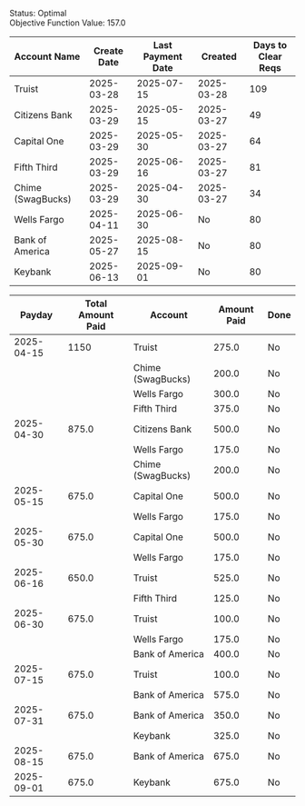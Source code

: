 Status: Optimal \
Objective Function Value: 157.0 

|Account Name|Create Date|Last Payment Date|Created|Days to Clear Reqs|
|--------------------|-------------|----------------------------------|------------|------------|
|Truist            |2025-03-28|2025-07-15| 2025-03-28 |109|
|Citizens Bank     |2025-03-29|2025-05-15| 2025-03-27 |49|
|Capital One       |2025-03-29|2025-05-30| 2025-03-27 |64|
|Fifth Third       |2025-03-29|2025-06-16| 2025-03-27 |81|
|Chime (SwagBucks) |2025-03-29|2025-04-30| 2025-03-27 |34|
|Wells Fargo       |2025-04-11|2025-06-30| No|80|
|Bank of America   |2025-05-27|2025-08-15| No|80|
|Keybank           |2025-06-13|2025-09-01| No|80|



| Payday     | Total Amount Paid | Account          | Amount Paid | Done  |
|-----------|------------------|-----------------|-------------|-------|
| 2025-04-15 | 1150           | Truist          | 275.0       | No    |
|           |                  | Chime (SwagBucks) | 200.0       | No    |
|           |                  | Wells Fargo     | 300.0       | No    |
|           |                  | Fifth Third     | 375.0       | No    |
| 2025-04-30 | 875.0            | Citizens Bank   | 500.0       | No    |
|           |                  | Wells Fargo     | 175.0       | No    |
|           |                  | Chime (SwagBucks) | 200.0       | No    |
| 2025-05-15 | 675.0            | Capital One     | 500.0       | No    |
|           |                  | Wells Fargo     | 175.0       | No    |
| 2025-05-30 | 675.0            | Capital One     | 500.0       | No    |
|           |                  | Wells Fargo     | 175.0       | No    |
| 2025-06-16 | 650.0            | Truist          | 525.0       | No    |
|           |                  | Fifth Third     | 125.0       | No    |
| 2025-06-30 | 675.0            | Truist          | 100.0       | No    |
|           |                  | Wells Fargo     | 175.0       | No    |
|           |                  | Bank of America | 400.0       | No    |
| 2025-07-15 | 675.0            | Truist          | 100.0       | No    |
|           |                  | Bank of America | 575.0       | No    |
| 2025-07-31 | 675.0            | Bank of America | 350.0       | No    |
|           |                  | Keybank         | 325.0       | No    |
| 2025-08-15 | 675.0            | Bank of America | 675.0       | No    |
| 2025-09-01 | 675.0            | Keybank         | 675.0       | No    |


